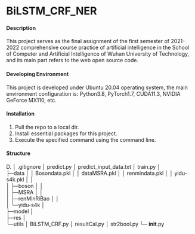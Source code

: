 # BiLSTM_CRF_NER

#### Description
This project serves as the final assignment of the first semester of 2021-2022 comprehensive course practice of artificial intelligence in the School of Computer and Artificial Intelligence of Wuhan University of Technology, and its main part refers to the web open source code.

#### Developing Environment
This project is developed under Ubuntu 20.04 operating system, the main environment configuration is: Python3.8, PyTorch1.7, CUDA11.3, NVIDIA GeForce MX110, etc.

#### Installation

1.  Pull the repo to a local dir.
2.  Install essential packages for this project.
3.  Execute the specified command using the command line.

#### Structure
D.
│  .gitignore
│  predict.py
│  predict_input_data.txt
│  train.py
│          
├─data
│  │  Bosondata.pkl
│  │  dataMSRA.pkl
│  │  renmindata.pkl
│  │  yidu-s4k.pkl
│  │  
│  ├─boson
│  │      
│  ├─MSRA
│  │      
│  ├─renMinRiBao
│  │      
│  └─yidu-s4k
│          
├─model
│      
├─res
│      
└─utils
    │  BiLSTM_CRF.py
    │  resultCal.py
    │  str2bool.py
    └─ __init__.py